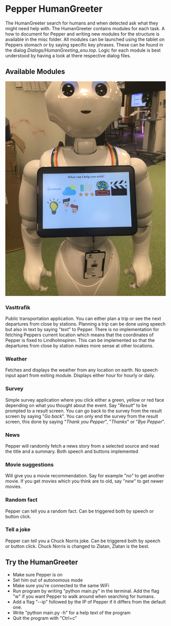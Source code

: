# Pepper HumanGreeter #

The HumanGreeter search for humans and when detected ask what they might need help with. The HumanGreeter contains modules for each task. A how to document for Pepper and writing new modules for the structure is available in the misc folder. All modules can be launched using the tablet on Peppers stomach or by saying specific key phrases. These can be found in the dialog *Dialogs/HumanGreeting_enu.top*. Logic for each module is best understood by having a look at there respective dialog files.

## Available Modules ##
![Image of available modules](https://github.com/TheoBerglin/SummerWithPepper/blob/master/Misc/IMG_4686.jpg)

### Vasttrafik
Public transportation application. You can either plan a trip or see the next departures from close by stations. Planning a trip can be done using speech but also in text by saying "*text*" to Pepper. There is no implementation for fetching Peppers current location which means that the coordinates of Pepper is fixed to Lindholmspiren. This can be implemented so that the departures from close by station makes more sense at other locations.
### Weather
Fetches and displays the weather from any location on earth. No speech input apart from exiting module. Displays either hour for hourly or daily. 
### Survey
Simple survey application where you click either a green, yellow or red face depending on what you thought about the event. Say "*Result*" to be prompted to a result screen. You can go back to the survey from the result screen by saying "*Go back*". You can only end the survey from the result screen, this done by saying "*Thank you Pepper*", "*Thanks*" or "*Bye Pepper*".
### News
Pepper will randomly fetch a news story from a selected source and read the title and a summary. Both speech and buttons implemented
### Movie suggestions
Will give you a movie recommendation. Say for example "*no*" to get another movie. If you get movies which you think are to old, say "*new*" to get newer movies.

### Random fact
Pepper can tell you a random fact. Can be triggered both by speech or button click.

### Tell a joke
Pepper can tell you a Chuck Norris joke. Can be triggered both by speech or button click. Chuck Norris is changed to Zlatan, Zlatan is the best.



## Try the HumanGreeter ##
- Make sure Pepper is on
- Set him out of autonomous mode
- Make sure you're connected to the same WiFi
- Run program by writing "python main.py" in the terminal. Add the flag "w" if you want Pepper to walk around when searching for humans.
- Add a flag "--ip" followed by the IP of Pepper if it differs from the default one.
- Write "python main.py -h" for a help text of the program
- Quit the program with "Ctrl+c"

